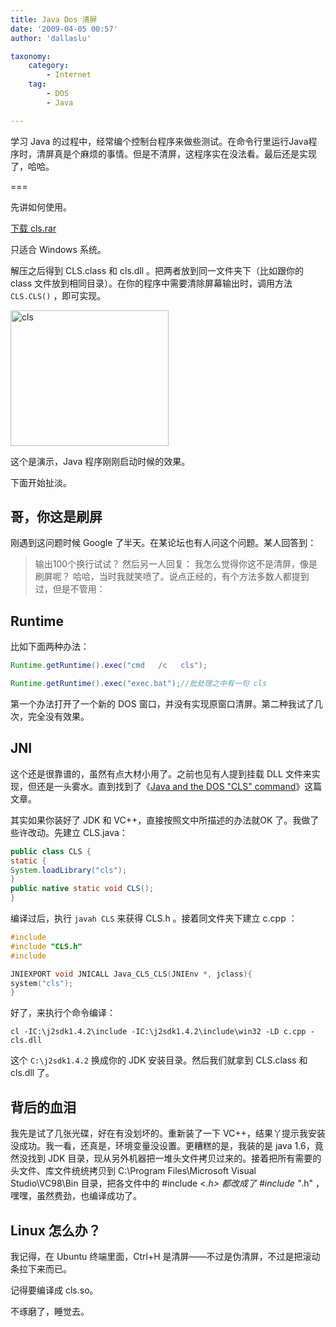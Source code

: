 ```yaml
---
title: Java Dos 清屏
date: '2009-04-05 00:57'
author: 'dallaslu'

taxonomy:
    category:
        - Internet
    tag:
        - DOS
        - Java

---
```

学习 Java 的过程中，经常编个控制台程序来做些测试。在命令行里运行Java程序时，清屏真是个麻烦的事情。但是不清屏，这程序实在没法看。最后还是实现了，哈哈。

===

先讲如何使用。

<div class="download file-archiver file-rar">
<a href="http://file.dallas.lu/2009/04/cls.rar">下载 cls.rar</a>

只适合 Windows 系统。

</div>

解压之后得到 CLS.class  和 cls.dll 。把两者放到同一文件夹下（比如跟你的 class 文件放到相同目录）。在你的程序中需要清除屏幕输出时，调用方法 `CLS.CLS()` ，即可实现。

<a href="https://file.dallas.lu/2009/04/cls.jpg" rel="lightbox[800]">

<img alt="cls" class="alignnone size-full wp-image-802" height="217" src="https://file.dallas.lu/2009/04/cls.jpg" width="253"/>

</a>

这个是演示，Java 程序刚刚启动时候的效果。

下面开始扯淡。

## 哥，你这是刷屏

刚遇到这问题时候 Google 了半天。在某论坛也有人问这个问题。某人回答到：
>  输出100个换行试试？
然后另一人回复：
>  我怎么觉得你这不是清屏，像是刷屏呢？
哈哈，当时我就笑喷了。说点正经的，有个方法多数人都提到过，但是不管用：

## Runtime

比如下面两种办法：

```java
Runtime.getRuntime().exec("cmd   /c   cls");

Runtime.getRuntime().exec("exec.bat");//批处理之中有一句 cls
```

第一个办法打开了一个新的 DOS 窗口，并没有实现原窗口清屏。第二种我试了几次，完全没有效果。

## JNI

这个还是很靠谱的，虽然有点大材小用了。之前也见有人提到挂载 DLL 文件来实现，但还是一头雾水。直到找到了《<a href="http://forums.devshed.com/java-help-9/java-and-the-dos-cls-command-140998.html" rel="noopener noreferrer" target="_blank">Java and the DOS "CLS" command</a>》这篇文章。

其实如果你装好了 JDK 和 VC++，直接按照文中所描述的办法就OK 了。我做了些许改动。先建立 CLS.java：

```java
public class CLS {
static {
System.loadLibrary("cls");
}
public native static void CLS();
}
```

编译过后，执行 `javah CLS` 来获得 CLS.h 。接着同文件夹下建立 c.cpp ：

```cpp
#include
#include "CLS.h"
#include 

JNIEXPORT void JNICALL Java_CLS_CLS(JNIEnv *, jclass){
system("cls");
}
```

好了，来执行个命令编译：

`cl -IC:\j2sdk1.4.2\include -IC:\j2sdk1.4.2\include\win32 -LD c.cpp -cls.dll`

这个 `C:\j2sdk1.4.2` 换成你的 JDK 安装目录。然后我们就拿到 CLS.class 和 cls.dll 了。

## 背后的血泪

我先是试了几张光碟，好在有没划坏的。重新装了一下 VC++，结果丫提示我安装没成功。我一看，还真是，环境变量没设置。更糟糕的是，我装的是 java 1.6，竟然没找到 JDK 目录，现从另外机器把一堆头文件拷贝过来的。接着把所有需要的头文件、库文件统统拷贝到 C:\Program Files\Microsoft Visual Studio\VC98\Bin 目录，把各文件中的 #include &lt;*.h&gt; 都改成了 #include "*.h" ，嘿嘿，虽然费劲，也编译成功了。

## Linux 怎么办？

我记得，在 Ubuntu 终端里面，Ctrl+H 是清屏——不过是伪清屏，不过是把滚动条拉下来而已。

记得要编译成 cls.so。

不琢磨了，睡觉去。
